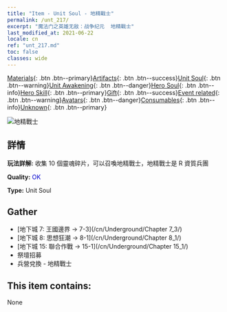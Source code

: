 ```yaml
---
title: "Item - Unit Soul - 地精戰士"
permalink: /unt_217/
excerpt: "魔法门之英雄无敌：战争纪元  地精戰士"
last_modified_at: 2021-06-22
locale: cn
ref: "unt_217.md"
toc: false
classes: wide
---
```

 [Materials](/ItemsCN/){: .btn .btn--primary}[Artifacts](/ItemsCN/Artifacts/){: .btn .btn--success}[Unit Soul](/ItemsCN/UnitSoul/){: .btn .btn--warning}[Unit Awakening](/ItemsCN/UnitAwakening/){: .btn .btn--danger}[Hero Soul](/ItemsCN/HeroSoul/){: .btn .btn--info}[Hero Skill](/ItemsCN/HeroSkill/){: .btn .btn--primary}[Gift](/ItemsCN/Gift/){: .btn .btn--success}[Event related](/ItemsCN/Events/){: .btn .btn--warning}[Avatars](/ItemsCN/Avatars/){: .btn .btn--danger}[Consumables](/ItemsCN/Consumables/){: .btn .btn--info}[Unknown](/ItemsCN/Unknown/){: .btn .btn--primary}

 ![地精戰士](/images/u/ti_shourenzhanshi.jpg)

## 詳情
 **玩法詳解:** 收集 10 個靈魂碎片，可以召喚地精戰士，地精戰士是 R 資質兵團

 **Quality:** <span style="color: #0000CD">OK</span>

 **Type:** Unit Soul

## Gather

*    [地下城 7: 王國邊界 -> 7-3](/cn/Underground/Chapter 7_3/) 
*    [地下城 8: 思想狂潮 -> 8-1](/cn/Underground/Chapter 8_1/) 
*    [地下城 15: 聯合作戰 -> 15-1](/cn/Underground/Chapter 15_1/) 
*    祭壇招募 
*    兵營兌換 - 地精戰士 

## This item contains:

  None

